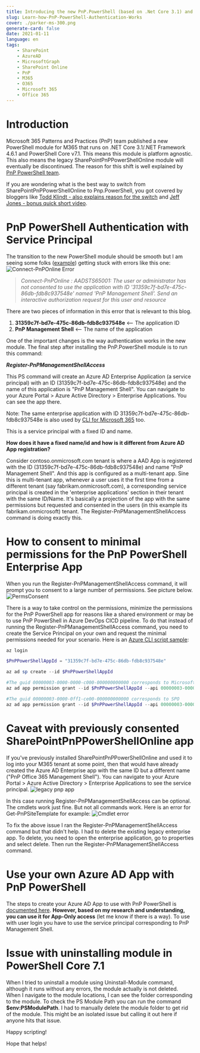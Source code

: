 ```yaml
---
title: Introducing the new PnP.PowerShell (based on .Net Core 3.1) and learn how it's Authentication Works
slug: Learn-how-PnP-PowerShell-Authentication-Works
cover: ./parker-ms-300.png
generate-card: false
date: 2021-01-11
language: en
tags:
    - SharePoint
    - AzureAD
    - MicrosoftGraph
    - SharePoint Online
    - PnP
    - M365
    - O365
    - Microsoft 365
    - Office 365
---
```


# Introduction

Microsoft 365 Patterns and Practices (PnP) team published a new PowerShell module for M365 that runs on .NET Core 3.1/.NET Framework 4.6.1 and PowerShell Core v7.1. This means this module is platform agnostic. This also means the legacy SharePointPnPPowerShellOnline module will eventually be discontinued. The reason for this shift is well explained by [PnP PowerShell team](https://github.com/pnp/powershell). 

If you are wondering what is the best way to switch from SharePointPnPPowerShellOnline to Pnp.PowerShell, you got covered by bloggers like [Todd Klindt - also explains reason  for the switch](https://www.toddklindt.com/blog/Lists/Posts/Post.aspx?ID=881) and [Jeff Jones - bonus quick short video](https://www.spjeff.com/2021/01/03/how-to-switch-to-pnp-powershell-ps7-from-sharepointpnppowershellonline-ps5-1/).


# 
# PnP PowerShell Authentication with Service Principal

The transition to the new PowerShell module should be smooth but I am seeing some folks ([example](https://docs.microsoft.com/en-us/answers/questions/218696/pnp-error-when-connect-pnponline.html)) getting stuck with errors like this one:
![Connect-PnPOnline Error](./connecterror.png)

>*Connect-PnPOnline : AADSTS65001: The user or administrator has not consented to use the application with ID
'31359c7f-bd7e-475c-86db-fdb8c937548e' named 'PnP Management Shell'. Send an interactive authorization request for this user and resource*

There are two pieces of information in this error that is relevant to this blog.
1. **31359c7f-bd7e-475c-86db-fdb8c937548e** <-- The application ID
2. **PnP Management Shell** <-- The name of the application 

One of the important changes is the way authentication works in the new module. The final step after installing the PnP.PowerShell module is to run this command:

***Register-PnPManagementShellAccess***

This PS command will create an Azure AD Enterprise Application (a service principal) with an ID (31359c7f-bd7e-475c-86db-fdb8c937548e) and the name of this application is "PnP Management Shell". You can navigate to your Azure Portal > Azure Active Directory > Enterprise Applications. You can see the app there.

Note: The same enterprise application with ID 31359c7f-bd7e-475c-86db-fdb8c937548e is also used by [CLI for Microsoft 365](https://pnp.github.io/cli-microsoft365/) too. 

This is a service principal with a fixed ID and name. 

**How does it have a fixed name/id and how is it different from Azure AD App registration?**

Consider contoso.onmicrosoft.com tenant is where a AAD App is registered with the ID (31359c7f-bd7e-475c-86db-fdb8c937548e) and name "PnP Management Shell". And this app is configured as a multi-tenant app. Sine this is multi-tenant app, whenever a user uses it the first time from a different tenant (say fabrikam.onmicrosoft.com), a corresponding service principal is created in the 'enterprise applications' section in their tenant with the same ID/Name. It's basically a projection of the app with the same permissions but requested and consented in the users (in this example its fabrikam.onmicrosoft) tenant. The Register-PnPManagementShellAccess command is doing exactly this. 

# 
# How to consent to minimal permissions for the PnP PowerShell Enterprise App

When you run the Register-PnPManagementShellAccess command, it will prompt you to consent to a large number of permissions. See picture below.
![PermsConsent](./perms.png)

There is a way to take control on the permissions, minimize the permissions for the PnP PowerShell app for reasons like a shared environment or may be to use PnP PowerShell in Azure DevOps CICD pipeline. To do that instead of running the Register-PnPManagementShellAccess command, you need to create the Service Principal on your own and request the minimal permissions needed for your scenario. Here is an [Azure CLI script sample](https://gist.github.com/svarukala/1d0c07d1706e378f45f7d715844ba585):

```powershell
az login

$PnPPowerShellAppId = "31359c7f-bd7e-475c-86db-fdb8c937548e"

az ad sp create --id $PnPPowerShellAppId

#The guid 00000003-0000-0000-c000-000000000000 corresponds to Microsoft Graph
az ad app permission grant --id $PnPPowerShellAppId --api 00000003-0000-0000-c000-000000000000 --scope User.Read.All,Group.ReadWrite.All

#The guid 00000003-0000-0ff1-ce00-000000000000 corresponds to SPO
az ad app permission grant --id $PnPPowerShellAppId --api 00000003-0000-0ff1-ce00-000000000000 --scope User.Read.All,Sites.FullControl.All
```

# 
# Caveat with previously consented SharePointPnPPowerShellOnline app

If you've previously installed SharePointPnPPowerShellOnline and used it to log into your M365 tenant at some point, then that would have already created the Azure AD Enterprise app with the same ID but a different name ("PnP Office 365 Management Shell"). You can navigate to your Azure Portal > Azure Active Directory > Enterprise Applications to see the service principal.
![legacy pnp app](oldpnp.png)

In this case running Register-PnPManagementShellAccess can be optional. The cmdlets work just fine. But not all commands work. Here is an error for Get-PnPSiteTemplate for example:
![Cmdlet error](permserror.png)

To fix the above issue I ran the Register-PnPManagementShellAccess command but that didn't help. I had to delete the existing legacy enterprise app. To delete, you need to open the enterprise application, go to properties and select delete. Then run the Register-PnPManagementShellAccess command.

# 
# Use your own Azure AD App with PnP PowerShell

The steps to create your Azure AD App to use with PnP PowerShell is [documented here](https://pnp.github.io/powershell/articles/authentication.html). **However, based on my research and understanding, you can use it for App-Only access** (let me know if there is a way). To use with user login you have to use the service principal corresponding to PnP Management Shell.


# 
# Issue with uninstalling module in PowerShell Core 7.1

When I tried to uninstall a module using Uninstall-Module command, although it runs without any errors, the module actually is not deleted. When I navigate to the module locations, I can see the folder corresponding to the module. To check the PS Module Path you can run the command **$env:PSModulePath**.
I had to manually delete the module folder to get rid of the module. This might be an isolated issue but calling it out here if anyone hits that issue.

Happy scripting!

Hope that helps!